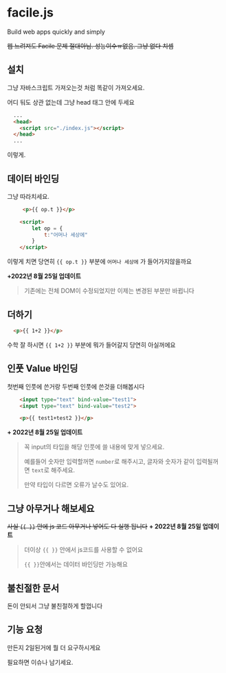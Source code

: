 # facile.js
Build web apps quickly and simply

~~웹 느려져도 Facile 문제 절대아님. 성능이수ㅠ없음. 그냥 없다 치셈~~

## 설치
그냥 자바스크립트 가져오는것 처럼 똑같이 가져오세요.

어디 둬도 상관 없는데 그냥 head 태그 안에 두세요
```html
  ...
  <head>
    <script src="./index.js"></script>
  </head>
  ...
```
이렇게.

## 데이터 바인딩
그냥 따라치세요.
```html
     <p>{{ op.t }}</p>

    <script>
        let op = {
            t:"어머나 세상에"
        }
    </script>
```
이렇게 치면 당연히 `{{ op.t }}` 부분에 `어머나 세상에` 가 들어가지않을까요

**+2022년 8월 25일 업데이트**
> 기존에는 전체 DOM이 수정되었지만 이제는 변경된 부분만 바뀝니다

## 더하기
```html
  <p>{{ 1+2 }}</p>
```
수학 잘 하시면 `{{ 1+2 }}` 부분에 뭐가 들어갈지 당연히 아실꺼에요

## 인풋 Value 바인딩
첫번째 인풋에 쓴거랑 두번째 인풋에 쓴것을 더해봅시다
```html
    <input type="text" bind-value="test1">
    <input type="text" bind-value="test2">

    <p>{{ test1+test2 }}</p>
```

**+ 2022년 8월 25일 업데이트**
> 꼭 input의 타입을 해당 인풋에 쓸 내용에 맞게 넣으세요.
> 
> 예를들어 숫자만 입력할꺼면 `number`로 해주시고, 글자와 숫자가 같이 입력될꺼면 `text`로 해주세요.
> 
> 만약 타입이 다르면 오류가 날수도 있어요.

## 그냥 아무거나 해보세요
~~사실 `{{ }}` 안에 js 코드 아무거나 넣어도 다 실행 됩니다~~
**+ 2022년 8월 25일 업데이트**
> 더이상 `{{ }}` 안에서 js코드를 사용할 수 없어요
> 
> `{{ }}`안에서는 데이터 바인딩만 가능해요

## 불친절한 문서
돈이 안되서 그냥 불친절하게 할껍니다

## 기능 요청
만든지 2일된거에 뭘 더 요구하시게요

필요하면 이슈나 남기세요.
